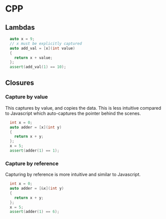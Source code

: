 # CPP

## Lambdas

```cpp
  auto x = 9;
  // x must be explicitly captured
  auto add_val = [x](int value)
  {
    return x + value;
  };
  assert(add_val(1) == 10);
```

## Closures

### Capture by value

This captures by value, and copies the data.
This is less intuitive compared to Javascript which auto-captures the pointer behind the scenes.

```cpp
  int x = 0;
  auto adder = [x](int y)
  {
    return x + y;
  };
  x = 5;
  assert(adder(1) == 1);
```

### Capture by reference

Capturing by reference is more intuitive and similar to Javascript.

```cpp
  int x = 0;
  auto adder = [&x](int y)
  {
    return x + y;
  };
  x = 5;
  assert(adder(1) == 6);
```
